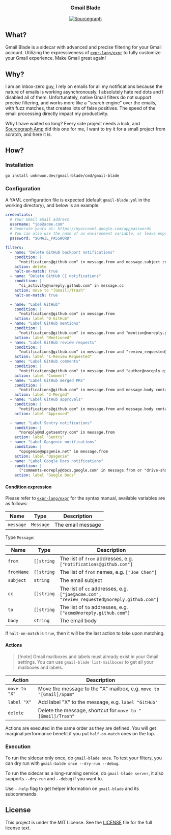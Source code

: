 <div align="center">
  <h3>Gmail Blade</h3>
  <a href="https://sourcegraph.com/github.com/unknwon/gmail-blade"><img src="https://img.shields.io/badge/view%20on-Sourcegraph-brightgreen.svg?style=for-the-badge&logo=sourcegraph" alt="Sourcegraph"></a>
</div>

## What?

Gmail Blade is a sidecar with advanced and precise filtering for your Gmail account. Utilizing the expressiveness of [`expr-lang/expr`](https://expr-lang.org/) to fully customize your Gmail experience. Make Gmail great again!

## Why?

I am an inbox-zero guy, I rely on emails for all my notifications because the nature of emails is working asynchronously. I absolutely hate red dots and I disabled all of them. Unfortunately, native Gmail filters do not support precise filtering, and works more like a "search engine" over the emails, with fuzz matches, that creates lots of false positives. The speed of the email processing directly impact my productivity.

Why I have waited so long? Every side project needs a kick, and [Sourcegraph Amp](https://ampcode.com/?ref=github-unknwon) did this one for me, I want to try it for a small project from scratch, and here it is.

## How?

### Installation

```zsh
go install unknwon.dev/gmail-blade/cmd/gmail-blade
```

### Configuration

A YAML configuration file is expected (default `gmail-blade.yml` in the working directory), and below is an example:

```yaml
credentials:
  # Your Gmail email address
  username: "joe@acme.com"
  # Generate yours at: https://myaccount.google.com/apppasswords
  # You can also use the name of an environment variable, or leave empty to be prompted at start.
  password: "$GMAIL_PASSWORD"

filters:
  - name: "Delete GitHub backport notifications"
    condition: |
      "notifications@github.com" in message.from and message.subject contains "] [Backport "
    action: delete
    halt-on-match: true
  - name: "Delete GitHub CI notifications"
    condition: |
      "ci_activity@noreply.github.com" in message.cc
    action: move to "[Gmail]/Trash"
    halt-on-match: true

  - name: "Label GitHub"
    condition: |
      "notifications@github.com" in message.from
    action: label "0-GitHub"
  - name: "Label GitHub mentions"
    condition: |
      "notifications@github.com" in message.from and "mention@noreply.github.com" in message.cc
    action: label "Mentioned"
  - name: "Label GitHub review requests"
    condition: |
      "notifications@github.com" in message.from and "review_requested@noreply.github.com" in message.cc
    action: label "1-Review Requested"
  - name: "Label GitHub comments"
    condition: |
      "notifications@github.com" in message.from and "author@noreply.github.com" in message.cc
    action: label "Comment"
  - name: "Label GitHub merged PRs"
    condition: |
      "notifications@github.com" in message.from and message.body contains "Merged #" and message.body contains " into main."
    action: label "2-Merged"
  - name: "Label GitHub approvals"
    condition: |
      "notifications@github.com" in message.from and message.body contains "approved this pull request."
    action: label "Approved"

  - name: "Label Sentry notifications"
    condition: |
      "noreply@md.getsentry.com" in message.from
    action: label "Sentry"
  - name: "Label Opsgenie notifications"
    condition: |
      "opsgenie@opsgenie.net" in message.from
    action: label "Opsgenie"
  - name: "Label Google Docs notifications"
    condition: |
      ("comments-noreply@docs.google.com" in message.from or "drive-shares-dm-noreply@google.com" in message.from) and count(message.fromName, # contains "Google Docs)") > 0
    action: label "Google Docs"
```

#### Condition expression

Please refer to [`expr-lang/expr`](https://expr-lang.org/) for the syntax manual, available variables are as follows:

| Name      | Type      | Description       |
|-----------|-----------|-------------------|
| `message` | `Message` | The email message |

Type `Message`:

| Name       | Type       | Description                                                                                |
|------------|------------|--------------------------------------------------------------------------------------------|
| `from`     | `[]string` | The list of `from` addresses, e.g. `["notifications@github.com"]`                          |
| `fromName` | `[]string` | The list of `from` names, e.g. `["Joe Chen"]`                                              |
| `subject`  | `string`   | The email subject                                                                          |
| `cc`       | `[]string` | The list of `cc` addresses, e.g. `["joe@acme.com", "review_requested@noreply.github.com"]` |
| `to`       | `[]string` | The list of `to` addresses, e.g. `["acme@noreply.github.com"]`                             |
| `body`     | `string`   | The email body                                                                             |

If `halt-on-match` is `true`, then it will be the last action to take upon matching.

#### Actions

>[!note] Gmail mailboxes and labels must already exist in your Gmail settings.
> You can use `gmail-blade list-mailboxes` to get all your mailboxes and labels.

| Action        | Description                                                        |
|---------------|--------------------------------------------------------------------|
| `move to "X"` | Move the message to the "X" mailbox, e.g. `move to "[Gmail]/Spam"` |
| `label "X"`   | Add label "X" to the message, e.g. `label "GitHub"`                |
| `delete`      | Delete the message, shortcut for `move to "[Gmail]/Trash"`         |

Actions are executed in the same order as they are defined. You will get marginal performance benefit if you put `half-on-match` ones on the top.

### Execution

To run the sidecar only once, do `gmail-blade once`. To test your filters, you can dry run with `gmail-balde once --dry-run --debug`.

To run the sidecar as a long-running service, do `gmail-blade server`, it also supports `--dry-run` and `--debug` if you want to.

Use `--help` flag to get helper information on `gmail-blade` and its subcommands.

## License

This project is under the MIT License. See the [LICENSE](LICENSE) file for the full license text.
